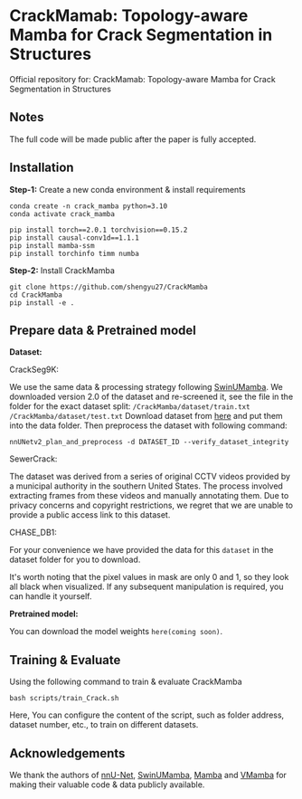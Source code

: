 # CrackMamab: Topology-aware Mamba for Crack Segmentation in Structures

Official repository for: CrackMamab: Topology-aware Mamba for Crack Segmentation in Structures

## Notes
The full code will be made public after the paper is fully accepted.


## Installation

**Step-1:** Create a new conda environment & install requirements

```shell
conda create -n crack_mamba python=3.10
conda activate crack_mamba

pip install torch==2.0.1 torchvision==0.15.2
pip install causal-conv1d==1.1.1
pip install mamba-ssm
pip install torchinfo timm numba
```

**Step-2:** Install CrackMamba

```shell
git clone https://github.com/shengyu27/CrackMamba
cd CrackMamba
pip install -e .
```

## Prepare data & Pretrained model

**Dataset:**  

CrackSeg9K:

We use the same data & processing strategy following [SwinUMamba](https://github.com/JiarunLiu/Swin-UMamba). 
We downloaded version 2.0 of the dataset and re-screened it, see the file in the folder for the exact dataset split:
`/CrackMamba/dataset/train.txt`
`/CrackMamba/dataset/test.txt`
Download dataset from [here](https://dataverse.harvard.edu/dataset.xhtml?persistentId=doi:10.7910/DVN/EGIEBY) and put them into the data folder. Then preprocess the dataset with following command:

```shell
nnUNetv2_plan_and_preprocess -d DATASET_ID --verify_dataset_integrity
```

SewerCrack:

The dataset was derived from a series of original CCTV videos provided by a municipal authority in the southern United States. The process involved extracting frames from these videos and manually annotating them. Due to privacy concerns and copyright restrictions, we regret that we are unable to provide a public access link to this dataset.

CHASE_DB1:

For your convenience we have provided the data for this `dataset` in the dataset folder for you to download.

It's worth noting that the pixel values in mask are only 0 and 1, so they look all black when visualized. If any subsequent manipulation is required, you can handle it yourself.

**Pretrained model:** 

You can download the model weights `here(coming soon)`.

## Training & Evaluate

Using the following command to train & evaluate CrackMamba

```shell
bash scripts/train_Crack.sh
```

Here, You can configure the content of the script, such as folder address, dataset number, etc., to train on different datasets.

## Acknowledgements

We thank the authors of [nnU-Net](https://github.com/MIC-DKFZ/nnUNet), [SwinUMamba](https://github.com/JiarunLiu/Swin-UMamba/tree/main), [Mamba](https://github.com/state-spaces/mamba) and [VMamba](https://github.com/MzeroMiko/VMamba) for making their valuable code & data publicly available.


